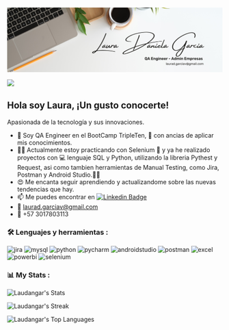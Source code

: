 

![White Minimalist Profile LinkedIn Banner](https://github.com/Laudangar/Laudangar/blob/main/White%20Minimalist%20Profile%20LinkedIn%20Banner.png)

![](https://komarev.com/ghpvc/?username=Laudangar&color=green&style=flat-square&label=PROFILE+VIEWS)

## Hola soy Laura, ¡Un gusto conocerte! 
Apasionada de la tecnología y sus innovaciones.

* 🔭 Soy QA Engineer en el BootCamp TripleTen, 🌱 con ancias de aplicar mis conocimientos.
* 👩‍💼 Actualmente estoy practicando con Selenium 📘 y ya he realizado proyectos con 💻 lenguaje SQL y Python, utilizando la libreria Pythest y Request, asi como tambien herramientas de Manual Testing, como Jira, Postman y Android Studio.🧑‍💻
* 😍 Me encanta seguir aprendiendo y actualizandome sobre las nuevas tendencias que hay.
* 📫 Me puedes encontrar en [![Linkedin Badge](https://img.shields.io/badge/-Laura-blue?style=flat&logo=Linkedin&logoColor=white)](https://www.linkedin.com/in/laura-garcia-v-27299015a/)
* 📧 laurad.garciav@gmail.com
* 📱 +57 3017803113


### :hammer_and_wrench: Lenguajes y herramientas :

<div id="header" align="left">
    <img decoding="async" src="https://img.shields.io/badge/Jira-0052CC?style=for-the-badge&logo=Jira&logoColor=white)" alt="jira"/>
  </a>
  <img decoding="async" src="https://img.shields.io/badge/MySQL-00000F?style=for-the-badge&logo=mysql&logoColor=white" alt="mysql"/>
  </a>
    <img decoding="async" src="https://img.shields.io/badge/Python-3776AB?style=for-the-badge&logo=python&logoColor=white" alt="python"/>
  </a>
 <img decoding="async" src="https://img.shields.io/badge/PyCharm-000000.svg?&style=for-the-badge&logo=PyCharm&logoColor=white" alt="pycharm"/>
  </a>
  <img decoding="async" src="https://img.shields.io/badge/Android_Studio-3DDC84?style=for-the-badge&logo=android-studio&logoColor=white" alt="androidstudio"/>
  </a>
  <img decoding="async" src="https://img.shields.io/badge/Postman-FF6C37?style=for-the-badge&logo=postman&logoColor=white" alt="postman"/>
  </a>
 <img decoding="async" src="https://img.shields.io/badge/Microsoft_Excel-217346?style=for-the-badge&logo=microsoft-excel&logoColor=white" alt="excel"/>
  </a>
 <img decoding="async" src="https://img.shields.io/badge/Power_BI-FFBE00?style=for-the-badge&logo=Power-BI&logoColor=white" alt="powerbi"/>
  </a>
  <img decoding="async" src="https://img.shields.io/badge/selenium-217346?style=for-the-badge&logo=selenium&logoColor=white" alt="selenium"/>


</div>


### 📊 My Stats :

![Laudangar's Stats](https://github-readme-stats.vercel.app/api?username=Laudangar&theme=tokyonight&show_icons=true&hide_border=true&count_private=true)

![Laudangar's Streak](https://github-readme-streak-stats.herokuapp.com/?user=Laudangar&theme=tokyonight&hide_border=true)

![Laudangar's Top Languages](https://github-readme-stats.vercel.app/api/top-langs/?username=Laudangar&theme=tokyonight&show_icons=true&hide_border=true&layout=compact)


